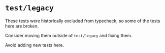 # `test/legacy`

These tests were historically excluded from typecheck, so some of the tests here are broken.

Consider moving them outside of `test/legacy` and fixing them.

Avoid adding new tests here.
